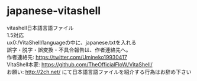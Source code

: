 # japanese-vitashell
vitashell日本語言語ファイル<br>
1.5対応<br>
ux0:/VitaShell/languageの中に、japanese.txtを入れる<br>
誤字・脱字・誤変換・不具合報告は、作者連絡先へ。<br>
作者連絡先: https://twitter.com/Umineko19930417<br>
VitaShell本家: https://github.com/TheOfficialFloW/VitaShell/<br>
お願い: http://2ch.net/ にて日本語言語ファイルを紹介する行為はお辞め下さい<br>